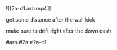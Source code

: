 

![[2a-d1.arb.mp4]]

get some distance after the wall kick

make sure to drift right after the down dash

#arb #2a #2a-d1

